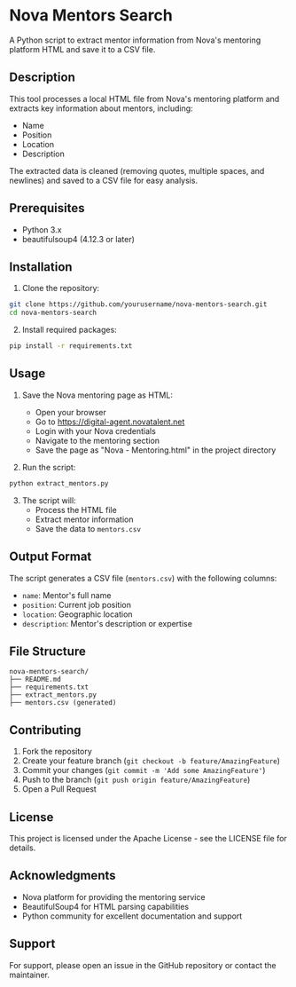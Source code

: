 # Nova Mentors Search

A Python script to extract mentor information from Nova's mentoring platform HTML and save it to a CSV file.

## Description

This tool processes a local HTML file from Nova's mentoring platform and extracts key information about mentors, including:
- Name
- Position
- Location
- Description

The extracted data is cleaned (removing quotes, multiple spaces, and newlines) and saved to a CSV file for easy analysis.

## Prerequisites

- Python 3.x
- beautifulsoup4 (4.12.3 or later)

## Installation

1. Clone the repository:
```bash
git clone https://github.com/yourusername/nova-mentors-search.git
cd nova-mentors-search
```

2. Install required packages:
```bash
pip install -r requirements.txt
```

## Usage

1. Save the Nova mentoring page as HTML:
   - Open your browser
   - Go to https://digital-agent.novatalent.net
   - Login with your Nova credentials
   - Navigate to the mentoring section
   - Save the page as "Nova - Mentoring.html" in the project directory

2. Run the script:
```bash
python extract_mentors.py
```

3. The script will:
   - Process the HTML file
   - Extract mentor information
   - Save the data to `mentors.csv`

## Output Format

The script generates a CSV file (`mentors.csv`) with the following columns:
- `name`: Mentor's full name
- `position`: Current job position
- `location`: Geographic location
- `description`: Mentor's description or expertise


## File Structure

```
nova-mentors-search/
├── README.md
├── requirements.txt
├── extract_mentors.py
├── mentors.csv (generated)
```

## Contributing

1. Fork the repository
2. Create your feature branch (`git checkout -b feature/AmazingFeature`)
3. Commit your changes (`git commit -m 'Add some AmazingFeature'`)
4. Push to the branch (`git push origin feature/AmazingFeature`)
5. Open a Pull Request

## License

This project is licensed under the Apache License - see the LICENSE file for details.

## Acknowledgments

- Nova platform for providing the mentoring service
- BeautifulSoup4 for HTML parsing capabilities
- Python community for excellent documentation and support

## Support

For support, please open an issue in the GitHub repository or contact the maintainer.